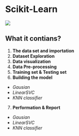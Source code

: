 # Scikit-Learn
<img src='https://upload.wikimedia.org/wikipedia/commons/thumb/0/05/Scikit_learn_logo_small.svg/1200px-Scikit_learn_logo_small.svg.png'>

## What it contians?

1. __The data set and importation__
2. __Dataset Exploration__
3. __Data visualization__
4. __Data Pre-processing__
5. __Training set & Testing set__
6. __Building the model__
  * *Gausian*
  * *LinearSVC*
  * *KNN classifier*
7. __Performation & Report__
  * *Gausian*
  * *LinearSVC*
  * *KNN classifier*
